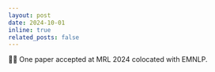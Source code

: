 ```yaml
---
layout: post
date: 2024-10-01
inline: true
related_posts: false
---
```


✍🏼 One paper accepted at MRL 2024 colocated with EMNLP.
